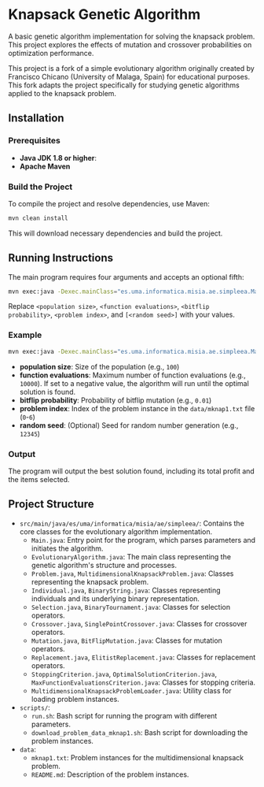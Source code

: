 # Knapsack Genetic Algorithm

A basic genetic algorithm implementation for solving the knapsack problem. This project explores the effects of mutation and crossover probabilities on optimization performance.

This project is a fork of a simple evolutionary algorithm originally created by Francisco Chicano (University of Malaga, Spain) for educational purposes. This fork adapts the project specifically for studying genetic algorithms applied to the knapsack problem.

## Installation

### Prerequisites

- **Java JDK 1.8 or higher**:
- **Apache Maven**

### Build the Project

To compile the project and resolve dependencies, use Maven:

```bash
mvn clean install
```

This will download necessary dependencies and build the project.

## Running Instructions

The main program requires four arguments and accepts an optional fifth:

```bash
mvn exec:java -Dexec.mainClass="es.uma.informatica.misia.ae.simpleea.Main" -Dexec.args="<population size> <function evaluations> <bitflip probability> <problem index> [<random seed>]"
```

Replace `<population size>`, `<function evaluations>`, `<bitflip probability>`, `<problem index>`, and `[<random seed>]` with your values.

### Example

```bash
mvn exec:java -Dexec.mainClass="es.uma.informatica.misia.ae.simpleea.Main" -Dexec.args="100 10000 0.01 50 12345"
```

- **population size**: Size of the population (e.g., `100`)
- **function evaluations**: Maximum number of function evaluations (e.g., `10000`). If set to a negative value, the algorithm will run until the optimal solution is found.
- **bitflip probability**: Probability of bitflip mutation (e.g., `0.01`)
- **problem index**: Index of the problem instance in the `data/mknap1.txt` file (`0`-`6`)
- **random seed**: (Optional) Seed for random number generation (e.g., `12345`)

### Output

The program will output the best solution found, including its total profit and the items selected.

## Project Structure

- `src/main/java/es/uma/informatica/misia/ae/simpleea/`: Contains the core classes for the evolutionary algorithm implementation.
  - `Main.java`: Entry point for the program, which parses parameters and initiates the algorithm.
  - `EvolutionaryAlgorithm.java`: The main class representing the genetic algorithm's structure and processes.
  - `Problem.java`, `MultidimensionalKnapsackProblem.java`: Classes representing the knapsack problem.
  - `Individual.java`, `BinaryString.java`: Classes representing individuals and its underlying binary representation.
  - `Selection.java`, `BinaryTournament.java`: Classes for selection operators.
  - `Crossover.java`, `SinglePointCrossover.java`: Classes for crossover operators.
  - `Mutation.java`, `BitFlipMutation.java`: Classes for mutation operators.
  - `Replacement.java`, `ElitistReplacement.java`: Classes for replacement operators.
  - `StoppingCriterion.java`, `OptimalSolutionCriterion.java`, `MaxFunctionEvaluationsCriterion.java`: Classes for stopping criteria.
  - `MultidimensionalKnapsackProblemLoader.java`: Utility class for loading problem instances.
- `scripts/`:
  - `run.sh`: Bash script for running the program with different parameters.
  - `download_problem_data_mknap1.sh`: Bash script for downloading the problem instances.
- `data`:
  - `mknap1.txt`: Problem instances for the multidimensional knapsack problem.
  - `README.md`: Description of the problem instances.
